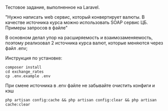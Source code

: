Тестовое задание, выполненное на Laravel. 

"Нужно написать web сервис, который конвертирует валюты. 
В качестве источника курса можно использовать SOAP сервис ЦБ. Примеры запросов в файле"

В основном делал упор на расширяемость и взаимозаменяемость, поэтому реализовал 2 источника курса валют, 
которые меняются через файл .env;

Инструкция по установке:

```
composer install
cd exchange_rates
cp .env.example .env
```


При смене источника в .env файле не забывайте очистить конфиги и кэш 
```
php artisan config:cache && php artisan config:clear && php artisan cache:clear
```
